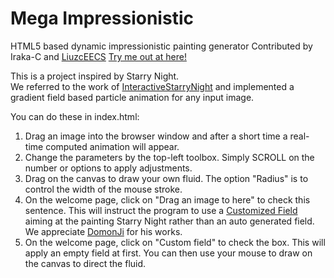 # Mega Impressionistic
HTML5 based dynamic impressionistic painting generator
Contributed by Iraka-C and [LiuzcEECS](https://github.com/LiuzcEECS)
[Try me out at here!](https://iraka-c.github.io/Mega-Impressionistic/index.html)

This is a project inspired by Starry Night.<br/>
We referred to the work of [InteractiveStarryNight](https://github.com/DomonJi/InteractiveStarryNight)
 and implemented a gradient field based particle animation for any input image.

You can do these in index.html:<br/>
1. Drag an image into the browser window and after a short time a real-time computed animation will appear.<br/>
2. Change the parameters by the top-left toolbox. Simply SCROLL on the number or options to apply adjustments.<br/>
3. Drag on the canvas to draw your own fluid. The option "Radius" is to control the width of the mouse stroke.<br/>
4. On the welcome page, click on "Drag an image to here" to check this sentence.
 This will instruct the program to use a [Customized Field](https://github.com/DomonJi/InteractiveStarryNight/blob/master/data/field.txt)
 aiming at the painting Starry Night rather than an auto generated field. We appreciate [DomonJi](https://github.com/DomonJi) for his works.<br/>
5. On the welcome page, click on "Custom field" to check the box.
 This will apply an empty field at first. You can then use your mouse to draw on the canvas to direct the fluid.<br/>
